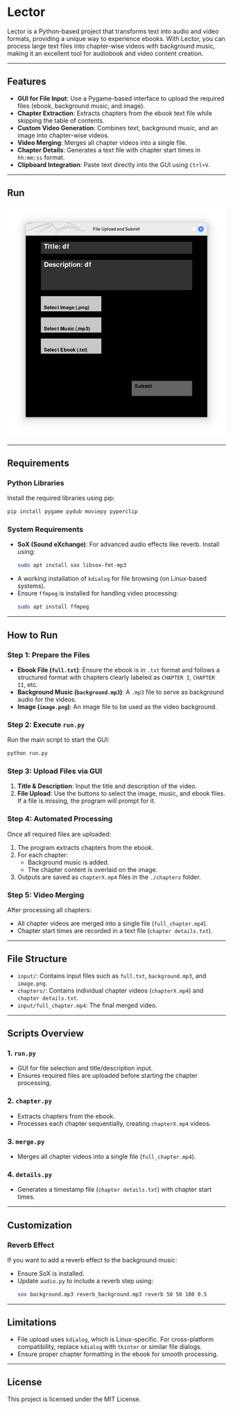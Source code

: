 # Lector

Lector is a Python-based project that transforms text into audio and video formats, providing a unique way to experience ebooks. With Lector, you can process large text files into chapter-wise videos with background music, making it an excellent tool for audiobook and video content creation.

---

## **Features**

- **GUI for File Input**: Use a Pygame-based interface to upload the required files (ebook, background music, and image).
- **Chapter Extraction**: Extracts chapters from the ebook text file while skipping the table of contents.
- **Custom Video Generation**: Combines text, background music, and an image into chapter-wise videos.
- **Video Merging**: Merges all chapter videos into a single file.
- **Chapter Details**: Generates a text file with chapter start times in `hh:mm:ss` format.
- **Clipboard Integration**: Paste text directly into the GUI using `Ctrl+V`.

---

## Run
![run.py](image.png)

---

## **Requirements**

### **Python Libraries**
Install the required libraries using pip:
```bash
pip install pygame pydub moviepy pyperclip
```

### **System Requirements**
- **SoX (Sound eXchange)**: For advanced audio effects like reverb. Install using:
  ```bash
  sudo apt install sox libsox-fmt-mp3
  ```
- A working installation of `kdialog` for file browsing (on Linux-based systems).
- Ensure `ffmpeg` is installed for handling video processing:
  ```bash
  sudo apt install ffmpeg
  ```

---

## **How to Run**

### Step 1: Prepare the Files
- **Ebook File (`full.txt`)**: Ensure the ebook is in `.txt` format and follows a structured format with chapters clearly labeled as `CHAPTER I`, `CHAPTER II`, etc.
- **Background Music (`background.mp3`)**: A `.mp3` file to serve as background audio for the videos.
- **Image (`image.png`)**: An image file to be used as the video background.

### Step 2: Execute `run.py`
Run the main script to start the GUI:
```bash
python run.py
```

### Step 3: Upload Files via GUI
1. **Title & Description**: Input the title and description of the video.
2. **File Upload**: Use the buttons to select the image, music, and ebook files. If a file is missing, the program will prompt for it.

### Step 4: Automated Processing
Once all required files are uploaded:
1. The program extracts chapters from the ebook.
2. For each chapter:
   - Background music is added.
   - The chapter content is overlaid on the image.
3. Outputs are saved as `chapterX.mp4` files in the `./chapters` folder.

### Step 5: Video Merging
After processing all chapters:
- All chapter videos are merged into a single file (`full_chapter.mp4`).
- Chapter start times are recorded in a text file (`chapter details.txt`).

---

## **File Structure**

- `input/`: Contains input files such as `full.txt`, `background.mp3`, and `image.png`.
- `chapters/`: Contains individual chapter videos (`chapterX.mp4`) and `chapter details.txt`.
- `input/full_chapter.mp4`: The final merged video.

---

## **Scripts Overview**

### **1. `run.py`**
- GUI for file selection and title/description input.
- Ensures required files are uploaded before starting the chapter processing.

### **2. `chapter.py`**
- Extracts chapters from the ebook.
- Processes each chapter sequentially, creating `chapterX.mp4` videos.

### **3. `merge.py`**
- Merges all chapter videos into a single file (`full_chapter.mp4`).

### **4. `details.py`**
- Generates a timestamp file (`chapter details.txt`) with chapter start times.

---

## **Customization**

### Reverb Effect
If you want to add a reverb effect to the background music:
- Ensure SoX is installed.
- Update `audio.py` to include a reverb step using:
  ```bash
  sox background.mp3 reverb_background.mp3 reverb 50 50 100 0.5
  ```

---

## **Limitations**
- File upload uses `kdialog`, which is Linux-specific. For cross-platform compatibility, replace `kdialog` with `tkinter` or similar file dialogs.
- Ensure proper chapter formatting in the ebook for smooth processing.

---

## **License**
This project is licensed under the MIT License.
